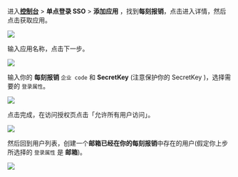 <IntegrationDetailCard :title="`在 ${$localeConfig.brandName} 中创建应用`">

进入[**控制台**](https://console.genauth.ai) > **单点登录 SSO** > **添加应用** ，找到**每刻报销**，点击进入详情，然后点击获取应用。

<img src="~@imagesZhCn/integration/maycur/1-1.png" class="md-img-padding" />

输入应用名称，点击下一步。

<img src="~@imagesZhCn/integration/maycur/1-2.png" class="md-img-padding" />

输入你的 **每刻报销** `企业 code` 和 **SecretKey** (注意保护你的 SecretKey )，选择需要的 `登录属性`。

![](~@imagesZhCn/integration/maycur/1-6.png)

点击完成，在访问授权页点击「允许所有用户访问」。

<img src="~@imagesZhCn/integration/maycur/1-4.png" class="md-img-padding" />

然后回到用户列表，创建一个**邮箱已经在你的每刻报销**中存在的用户(假定你上步所选择的 `登录属性` 是 **邮箱**)。

<img src="~@imagesZhCn/integration/maycur/1-5.png" class="md-img-padding" />

</IntegrationDetailCard>
